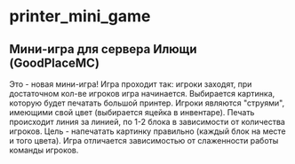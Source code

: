 # printer_mini_game
Мини-игра для сервера Илющи (GoodPlaceMC)
---
Это - новая мини-игра! Игра проходит так: игроки заходят, при достаточном кол-ве игроков игра начинается. Выбирается картинка, которую будет печатать большой принтер. Игроки являются "струями", имеющими свой цвет (выбирается яцейка в инвентаре). Печать происходит линия за линией, по 1-2 блока в зависимости от количества игроков. Цель - напечатать картинку правильно (каждый блок на месте и того цвета). Игра отличается зависимостью от слаженности работы команды игроков.

